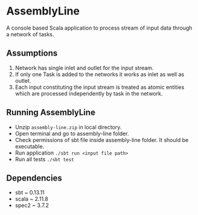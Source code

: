# AssemblyLine

A console based Scala application to process stream of input data through a network of tasks.

Assumptions
-----------

1. Network has single inlet and outlet for the input stream.
2. If only one Task is added to the networks it works as inlet as well as outlet.
3. Each input constituting the input stream is treated as atomic entities which are processed independently by task in the network.


Running AssemblyLine
--------------------

* Unzip ```assembly-line.zip``` in local directory.
* Open terminal and go to assembly-line folder.
* Check permissions of sbt file inside assembly-line folder. It should be executable.
* Run application ```./sbt run <input file path>```
* Run all tests ```./sbt test```


Dependencies
------------

* sbt   ~ 0.13.11
* scala ~ 2.11.8
* spec2 ~ 3.7.2
